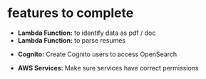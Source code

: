 # features to complete

 <!-- - **Lambda Function:** to recieve data from post request -->
 <!-- - **Html Page:** to send data in a post request -->
 <!-- - **Lambda Function:** create an OBJ from form parts -->
 - **Lambda Function:** to identify data as pdf / doc
 - **Lambda Function:** to parse resumes
 <!-- - **Lambda Function:** to send json data to OpenSearch -->
 - **Cognito:** Create Cognito users to access OpenSearch

 - **AWS Services:** Make sure services have correct permissions 
